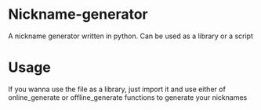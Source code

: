 # Nickname-generator
A nickname generator written in python. Can be used as a library or a script
# Usage
If you wanna use the file as a library, just import it and use either of online_generate or offline_generate functions to generate your nicknames
